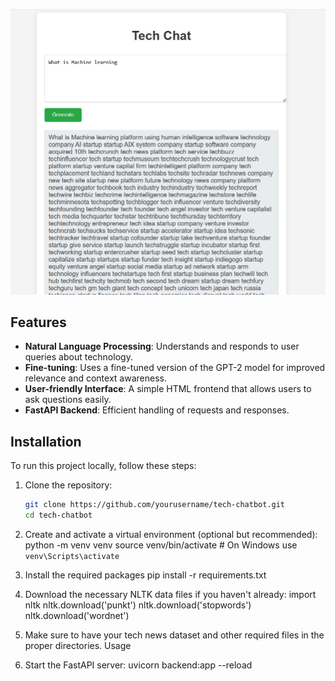 ![Alt Text](https://github.com/Nitesh930/AI-Powered-Tech-Chatbot-/blob/main/techchat.PNG)

## Features

- **Natural Language Processing**: Understands and responds to user queries about technology.
- **Fine-tuning**: Uses a fine-tuned version of the GPT-2 model for improved relevance and context awareness.
- **User-friendly Interface**: A simple HTML frontend that allows users to ask questions easily.
- **FastAPI Backend**: Efficient handling of requests and responses.

## Installation

To run this project locally, follow these steps:

1. Clone the repository:

   ```bash
   git clone https://github.com/yourusername/tech-chatbot.git
   cd tech-chatbot

2. Create and activate a virtual environment (optional but recommended):
  python -m venv venv
  source venv/bin/activate  # On Windows use `venv\Scripts\activate`

3. Install the required packages
  pip install -r requirements.txt

4. Download the necessary NLTK data files if you haven't already:
  import nltk
nltk.download('punkt')
nltk.download('stopwords')
nltk.download('wordnet')
5. Make sure to have your tech news dataset and other required files in the proper directories.
Usage
1. Start the FastAPI server:
uvicorn backend:app --reload



